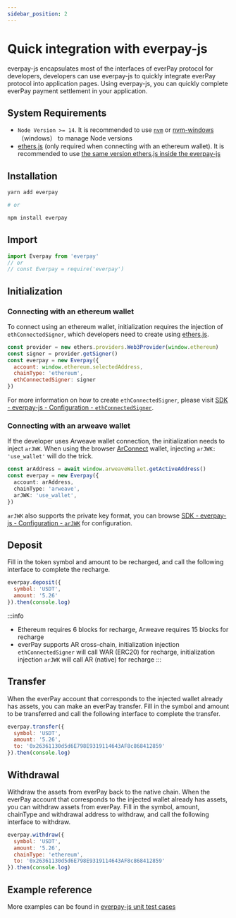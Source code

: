 ```yaml
---
sidebar_position: 2
---
```


# Quick integration with everpay-js

everpay-js encapsulates most of the interfaces of everPay protocol for developers, developers can use everpay-js to quickly integrate everPay protocol into application pages. Using everpay-js, you can quickly complete everPay payment settlement in your application.

## System Requirements

* `Node Version >= 14`. It is recommended to use [`nvm`](https://github.com/nvm-sh/nvm) or [nvm-windows](https://github.com/coreybutler/nvm-windows)（windows） to manage Node versions
* [ethers.js](https://docs.ethers.io/v5/) (only required when connecting with an ethereum wallet). It is recommended to use [the same version ethers.js inside the everpay-js](https://github.com/everFinance/everpay-js/blob/main/package.json#L57)

## Installation

```bash
yarn add everpay

# or

npm install everpay
```

## Import

```js
import Everpay from 'everpay'
// or
// const Everpay = require('everpay')
```

## Initialization

### Connecting with an ethereum wallet

To connect using an ethereum wallet, initialization requires the injection of `ethConnectedSigner`, which developers need to create using [ethers.js](https://github.com/ethers-io/ethers.js).

```js
const provider = new ethers.providers.Web3Provider(window.ethereum)
const signer = provider.getSigner()
const everpay = new Everpay({
  account: window.ethereum.selectedAddress,
  chainType: 'ethereum',
  ethConnectedSigner: signer
})
```

For more information on how to create `ethConnectedSigner`, please visit [SDK - everpay-js - Configuration - `ethConnectedSigner`](../../sdk/everpay-js/configuration/ethConnectedSigner).

### Connecting with an arweave wallet

If the developer uses Arweave wallet connection, the initialization needs to inject `arJWK`. When using the browser [ArConnect](https://arconnect.io/) wallet, injecting `arJWK: 'use_wallet'` will do the trick.

```ts
const arAddress = await window.arweaveWallet.getActiveAddress()
const everpay = new Everpay({
  account: arAddress,
  chainType: 'arweave',
  arJWK: 'use_wallet',
})
```

`arJWK` also supports the private key format, you can browse [SDK - everpay-js - Configuration - `arJWK`](../../sdk/everpay-js/configuration/arJWK) for configuration.

## Deposit

Fill in the token symbol and amount to be recharged, and call the following interface to complete the recharge.

```js
everpay.deposit({
  symbol: 'USDT',
  amount: '5.26'
}).then(console.log)
```

:::info

* Ethereum requires 6 blocks for recharge, Arweave requires 15 blocks for recharge
* everPay supports AR cross-chain, initialization injection `ethConnectedSigner` will call WAR (ERC20) for recharge, initialization injection `arJWK` will call AR (native) for recharge
:::

## Transfer

When the everPay account that corresponds to the injected wallet already has assets, you can make an everPay transfer. Fill in the symbol and amount to be transferred and call the following interface to complete the transfer.

```js
everpay.transfer({
  symbol: 'USDT',
  amount: '5.26',
  to: '0x26361130d5d6E798E9319114643AF8c868412859'
}).then(console.log)
```

## Withdrawal

Withdraw the assets from everPay back to the native chain. When the everPay account that corresponds to the injected wallet already has assets, you can withdraw assets from everPay. Fill in the symbol, amount, chainType and withdrawal address to withdraw, and call the following interface to withdraw.

```js
everpay.withdraw({
  symbol: 'USDT',
  amount: '5.26',
  chainType: 'ethereum',
  to: '0x26361130d5d6E798E9319114643AF8c868412859'
}).then(console.log)
```

## Example reference

More examples can be found in [everpay-js unit test cases](https://github.com/everFinance/everpay-js/tree/main/test)
